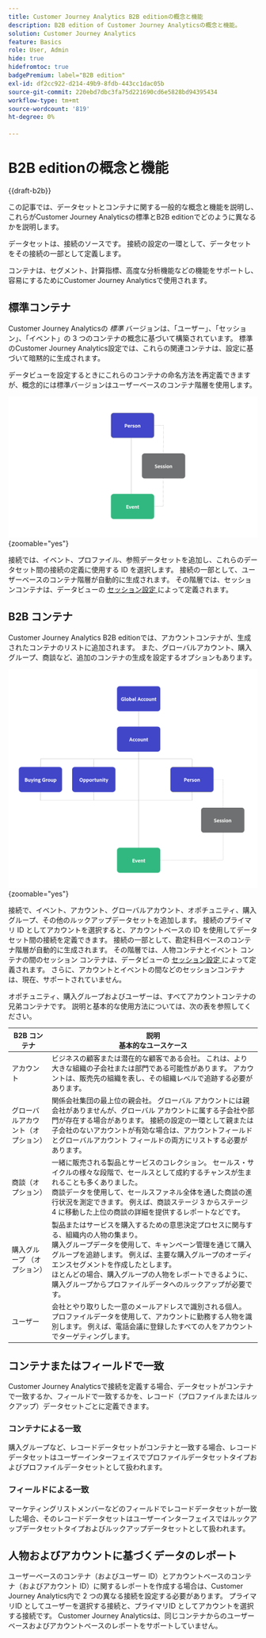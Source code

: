 ```yaml
---
title: Customer Journey Analytics B2B editionの概念と機能
description: B2B edition of Customer Journey Analyticsの概念と機能。
solution: Customer Journey Analytics
feature: Basics
role: User, Admin
hide: true
hidefromtoc: true
badgePremium: label="B2B edition"
exl-id: df2cc922-d214-49b9-8fdb-443cc1dac05b
source-git-commit: 220ebd7dbc3fa75d221690cd6e5828bd94395434
workflow-type: tm+mt
source-wordcount: '819'
ht-degree: 0%

---
```


# B2B editionの概念と機能

{{draft-b2b}}

この記事では、データセットとコンテナに関する一般的な概念と機能を説明し、これらがCustomer Journey Analyticsの標準とB2B editionでどのように異なるかを説明します。

データセットは、接続のソースです。 接続の設定の一環として、データセットをその接続の一部として定義します。

コンテナは、セグメント、計算指標、高度な分析機能などの機能をサポートし、容易にするためにCustomer Journey Analyticsで使用されます。




## 標準コンテナ

Customer Journey Analyticsの *標準* バージョンは、「ユーザー」、「セッション」、「イベント」の 3 つのコンテナの概念に基づいて構築されています。 標準のCustomer Journey Analytics設定では、これらの関連コンテナは、設定に基づいて暗黙的に生成されます。

データビューを設定するときにこれらのコンテナの命名方法を再定義できますが、概念的には標準バージョンはユーザーベースのコンテナ階層を使用します。

![B2C](assets/b2c-containers.svg){zoomable="yes"}

接続では、イベント、プロファイル、参照データセットを追加し、これらのデータセット間の接続の定義に使用する ID を選択します。 接続の一部として、ユーザーベースのコンテナ階層が自動的に生成されます。 その階層では、セッションコンテナは、データビューの [ セッション設定 ](/help/data-views/session-settings.md) によって定義されます。


## B2B コンテナ

Customer Journey Analytics B2B editionでは、アカウントコンテナが、生成されたコンテナのリストに追加されます。  また、グローバルアカウント、購入グループ、商談など、追加のコンテナの生成を設定するオプションもあります。

![B2B](assets/b2b-containers.svg){zoomable="yes"}

接続で、イベント、アカウント、グローバルアカウント、オポチュニティ、購入グループ、その他のルックアップデータセットを追加します。 接続のプライマリ ID としてアカウントを選択すると、アカウントベースの ID を使用してデータセット間の接続を定義できます。 接続の一部として、勘定科目ベースのコンテナ階層が自動的に生成されます。 その階層では、人物コンテナとイベント コンテナの間のセッション コンテナは、データビューの [ セッション設定 ](/help/data-views/session-settings.md) によって定義されます。 さらに、アカウントとイベントの間などのセッションコンテナは、現在、サポートされていません。

オポチュニティ、購入グループおよびユーザーは、すべてアカウントコンテナの兄弟コンテナです。 説明と基本的な使用方法については、次の表を参照してください。

| B2B コンテナ | 説明 <br/> 基本的なユースケース |
|---|---|
| アカウント | ビジネスの顧客または潜在的な顧客である会社。 これは、より大きな組織の子会社または部門である可能性があります。 アカウントは、販売先の組織を表し、その組織レベルで追跡する必要があります。 |
| グローバルアカウント（オプション） | 関係会社集団の最上位の親会社。 グローバル アカウントには親会社がありませんが、グローバル アカウントに属する子会社や部門が存在する場合があります。 接続の設定の一環として親または子会社のないアカウントが有効な場合は、アカウントフィールドとグローバルアカウント フィールドの両方にリストする必要があります。 |
| 商談（オプション） | 一緒に販売される製品とサービスのコレクション。 セールス・サイクルの様々な段階で、セールスとして成約するチャンスが生まれることも多くありました。<br> 商談データを使用して、セールスファネル全体を通した商談の進行状況を測定できます。 例えば、商談ステージ 3 からステージ 4 に移動した上位の商談の詳細を提供するレポートなどです。 |
| 購入グループ （オプション） | 製品またはサービスを購入するための意思決定プロセスに関与する、組織内の人物の集まり。 <br/> 購入グループデータを使用して、キャンペーン管理を通じて購入グループを追跡します。 例えば、主要な購入グループのオーディエンスセグメントを作成したとします。<br/> ほとんどの場合、購入グループの人物をレポートできるように、購入グループからプロファイルデータへのルックアップが必要です。 |
| ユーザー | 会社とやり取りした一意のメールアドレスで識別される個人。 <br/> プロファイルデータを使用して、アカウントに勤務する人物を識別します。 例えば、電話会議に登録したすべての人をアカウントでターゲティングします。 |


## コンテナまたはフィールドで一致

Customer Journey Analyticsで接続を定義する場合、データセットがコンテナで一致するか、フィールドで一致するかを、レコード（プロファイルまたはルックアップ）データセットごとに定義できます。

### コンテナによる一致

購入グループなど、レコードデータセットがコンテナと一致する場合、レコードデータセットはユーザーインターフェイスでプロファイルデータセットタイプおよびプロファイルデータセットとして扱われます。

### フィールドによる一致

マーケティングリストメンバーなどのフィールドでレコードデータセットが一致した場合、そのレコードデータセットはユーザーインターフェイスではルックアップデータセットタイプおよびルックアップデータセットとして扱われます。



## 人物およびアカウントに基づくデータのレポート

ユーザーベースのコンテナ（およびユーザー ID）とアカウントベースのコンテナ（およびアカウント ID）に関するレポートを作成する場合は、Customer Journey Analytics内で 2 つの異なる接続を設定する必要があります。 プライマリID としてユーザーを選択する接続と、プライマリID としてアカウントを選択する接続です。 Customer Journey Analyticsは、同じコンテナからのユーザーベースおよびアカウントベースのレポートをサポートしていません。
